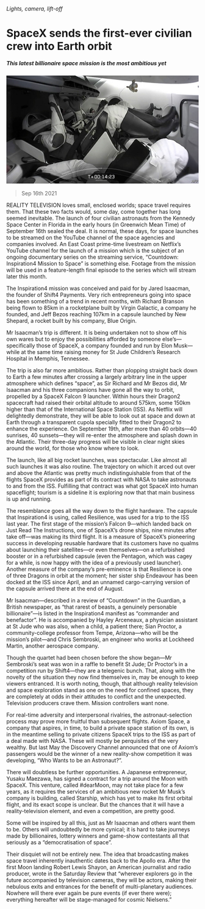 ###### Lights, camera, lift-off

# SpaceX sends the first-ever civilian crew into Earth orbit 

##### This latest billionaire space mission is the most ambitious yet 

![image](images/20210918_blp902_0.jpg) 

> Sep 16th 2021 

REALITY TELEVISION loves small, enclosed worlds; space travel requires them. That these two facts would, some day, come together has long seemed inevitable. The launch of four civilian astronauts from the Kennedy Space Center in Florida in the early hours (in Greenwich Mean Time) of September 16th sealed the deal. It is normal, these days, for space launches to be streamed on the YouTube channel of the space agencies and companies involved. An East Coast prime-time livestream on Netflix’s YouTube channel for the launch of a mission which is the subject of an ongoing documentary series on the streaming service, “Countdown: Inspiration4 Mission to Space” is something else. Footage from the mission will be used in a feature-length final episode to the series which will stream later this month.

The Inspiration4 mission was conceived and paid for by Jared Isaacman, the founder of Shift4 Payments. Very rich entrepreneurs going into space has been something of a trend in recent months, with Richard Branson being flown to 85km in a rocketplane built by Virgin Galactic, a company he founded, and Jeff Bezos reaching 107km in a capsule launched by New Shepard, a rocket built by his company, Blue Origin.


Mr Isaacman’s trip is different. It is being undertaken not to show off his own wares but to enjoy the possibilities afforded by someone else’s—specifically those of SpaceX, a company founded and run by Elon Musk—while at the same time raising money for St Jude Children’s Research Hospital in Memphis, Tennessee.

The trip is also far more ambitious. Rather than plopping straight back down to Earth a few minutes after crossing a largely arbitrary line in the upper atmosphere which defines “space”, as Sir Richard and Mr Bezos did, Mr Isaacman and his three companions have gone all the way to orbit, propelled by a SpaceX Falcon 9 launcher. Within hours their Dragon2 spacecraft had raised their orbital altitude to around 575km, some 150km higher than that of the International Space Station (ISS). As Netflix will delightedly demonstrate, they will be able to look out at space and down at Earth through a transparent cupola specially fitted to their Dragon2 to enhance the experience. On September 19th, after more than 40 orbits—40 sunrises, 40 sunsets—they will re-enter the atmosphere and splash down in the Atlantic. Their three-day progress will be visible in clear night skies around the world, for those who know where to look.

The launch, like all big rocket launches, was spectacular. Like almost all such launches it was also routine. The trajectory on which it arced out over and above the Atlantic was pretty much indistinguishable from that of the flights SpaceX provides as part of its contract with NASA to take astronauts to and from the ISS. Fulfilling that contract was what got SpaceX into human spaceflight; tourism is a sideline it is exploring now that that main business is up and running.

The resemblance goes all the way down to the flight hardware. The capsule that Inspiration4 is using, called Resilience, was used for a trip to the ISS last year. The first stage of the mission’s Falcon 9—which landed back on Just Read The Instructions, one of SpaceX’s drone ships, nine minutes after take off—was making its third flight. It is a measure of SpaceX’s pioneering success in developing reusable hardware that its customers have no qualms about launching their satellites—or even themselves—on a refurbished booster or in a refurbished capsule (even the Pentagon, which was cagey for a while, is now happy with the idea of a previously used launcher). Another measure of the company’s pre-eminence is that Resilience is one of three Dragons in orbit at the moment; her sister ship Endeavour has been docked at the ISS since April, and an unnamed cargo-carrying version of the capsule arrived there at the end of August.

Mr Isaacman—described in a review of “Countdown” in the Guardian, a British newspaper, as “that rarest of beasts, a genuinely personable billionaire”—is listed in the Inspiration4 manifest as “commander and benefactor”. He is accompanied by Hayley Arceneaux, a physician assistant at St Jude who was also, when a child, a patient there; Sian Proctor, a community-college professor from Tempe, Arizona—who will be the mission’s pilot—and Chris Sembroski, an engineer who works at Lockheed Martin, another aerospace company.

Though the quartet had been chosen before the show began—Mr Sembroski’s seat was won in a raffle to benefit St Jude; Dr Proctor’s in a competition run by Shift4—they are a telegenic bunch. That, along with the novelty of the situation they now find themselves in, may be enough to keep viewers entranced. It is worth noting, though, that although reality television and space exploration stand as one on the need for confined spaces, they are completely at odds in their attitudes to conflict and the unexpected. Television producers crave them. Mission controllers want none.

For real-time adversity and interpersonal rivalries, the astronaut-selection process may prove more fruitful than subsequent flights. Axiom Space, a company that aspires, in time, to build a private space station of its own, is in the meantime selling to private citizens SpaceX trips to the ISS as part of a deal made with NASA. These will mostly be perquisites of the very wealthy. But last May the Discovery Channel announced that one of Axiom’s passengers would be the winner of a new reality-show competition it was developing, “Who Wants to be an Astronaut?”.

There will doubtless be further opportunities. A Japanese entrepreneur, Yusaku Maezawa, has signed a contract for a trip around the Moon with SpaceX. This venture, called #dearMoon, may not take place for a few years, as it requires the services of an ambitious new rocket Mr Musk’s company is building, called Starship, which has yet to make its first orbital flight, and its exact scope is unclear. But the chances that it will have a reality-television element, and even a competition, are pretty good.

Some will be inspired by all this, just as Mr Isaacman and others want them to be. Others will undoubtedly be more cynical; it is hard to take journeys made by billionaires, lottery winners and game-show contestants all that seriously as a “democratisation of space”.

Their disquiet will not be entirely new. The idea that broadcasting makes space travel inherently inauthentic dates back to the Apollo era. After the first Moon landing Robert Lewis Shayon, an American journalist and radio producer, wrote in the Saturday Review that “wherever explorers go in the future accompanied by television cameras, they will be actors, making their nebulous exits and entrances for the benefit of multi-planetary audiences. Nowhere will there ever again be pure events (if ever there were); everything hereafter will be stage-managed for cosmic Nielsens.”

